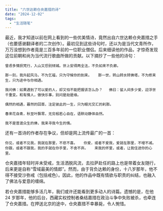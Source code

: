 ```yaml
---
title: "六世达赖仓央嘉措的诗"
date: "2024-12-02"
tags: 
  - "生活随笔"
---
```


最近，我才知道以前在网上看到的一些优美情诗，竟然出自六世达赖仓央嘉措之手（也要感谢翻译者的二次创作）。最初见到这些诗句时，还以为是当代文青所作，万万没想到作者竟是三百多年前的一位职业僧侣。后来细读他的作品，才惊奇发现这位前朝和尚为当代流行歌曲所做的贡献。以下摘抄了一些他的诗句：

```
曾虑多情损梵行，入山又恐别倾城。世上安得两全法，不负如来不负卿。

那一刻，我升起风马，不为乞福，只为守候你的到来。   那一世，转山转水转佛塔，不为修来生，只为途中与你相遇。

我问佛：如果遇到了可以爱的人，却又怕不能把握该怎么办？   佛曰：留人间多少爱，迎浮世千重变。和有情人，做快乐事，别问是劫是缘。

偶然的相遇，暮然的回首，注定彼此的一生，只为眼光交汇的刹那。

春来花自青，秋至叶飘零，无穷般若心自在，语默动静体自然。

我不是普渡众生的佛，我来寻我今生的情。
```

还有一首诗的作者存在争议，但却是网上流传最广的一首：

```
你见，或者不见我，我就在那里，不悲不喜。   你爱，或者不爱我，爱就在那里，不增不减。   你跟，或者不跟我，我的手就在你手里，不舍不弃。   来我的怀里，或者，让我住进你的心里。
```

仓央嘉措年轻时并未受戒，生活洒脱风流，去拉萨赴任的路上也是带着女友随行，后来更是自称“雪域最美的情郎”。然而，由于背负达赖的身份，十八岁那年，他不得不接受沙弥戒（包括戒色）。因此，他的作品中既有情欲与职责的纠结，也融入了佛法与爱意的缠绵。

若仓央嘉措能够多活几年，我们或许还能看到更多动人的诗篇。遗憾的是，在他 24 岁那年，他的后台，西藏实权控制者桑结嘉措在政治斗争中失败被杀，也牵连了仓央嘉措。在押送北京的途中，仓央嘉措不幸暴毙，令人惋惜。
